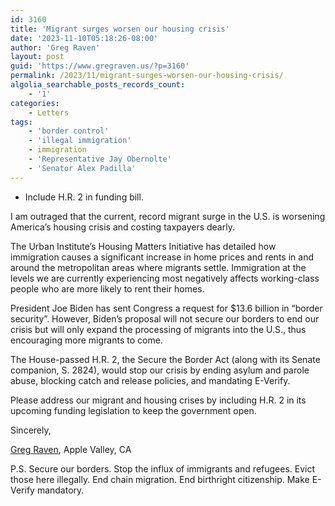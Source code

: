 ```yaml
---
id: 3160
title: 'Migrant surges worsen our housing crisis'
date: '2023-11-10T05:18:26-08:00'
author: 'Greg Raven'
layout: post
guid: 'https://www.gregraven.us/?p=3160'
permalink: /2023/11/migrant-surges-worsen-our-housing-crisis/
algolia_searchable_posts_records_count:
    - '1'
categories:
    - Letters
tags:
    - 'border control'
    - 'illegal immigration'
    - immigration
    - 'Representative Jay Obernolte'
    - 'Senator Alex Padilla'
---
```


- Include H.R. 2 in funding bill.

I am outraged that the current, record migrant surge in the U.S. is worsening America’s housing crisis and costing taxpayers dearly.

The Urban Institute’s Housing Matters Initiative has detailed how immigration causes a significant increase in home prices and rents in and around the metropolitan areas where migrants settle. Immigration at the levels we are currently experiencing most negatively affects working-class people who are more likely to rent their homes.

President Joe Biden has sent Congress a request for $13.6 billion in “border security”. However, Biden’s proposal will not secure our borders to end our crisis but will only expand the processing of migrants into the U.S., thus encouraging more migrants to come.

The House-passed H.R. 2, the Secure the Border Act (along with its Senate companion, S. 2824), would stop our crisis by ending asylum and parole abuse, blocking catch and release policies, and mandating E-Verify.

Please address our migrant and housing crises by including H.R. 2 in its upcoming funding legislation to keep the government open.

Sincerely,

[Greg Raven](https://www.gregraven.org/), Apple Valley, CA

P.S. Secure our borders. Stop the influx of immigrants and refugees. Evict those here illegally. End chain migration. End birthright citizenship. Make E-Verify mandatory.